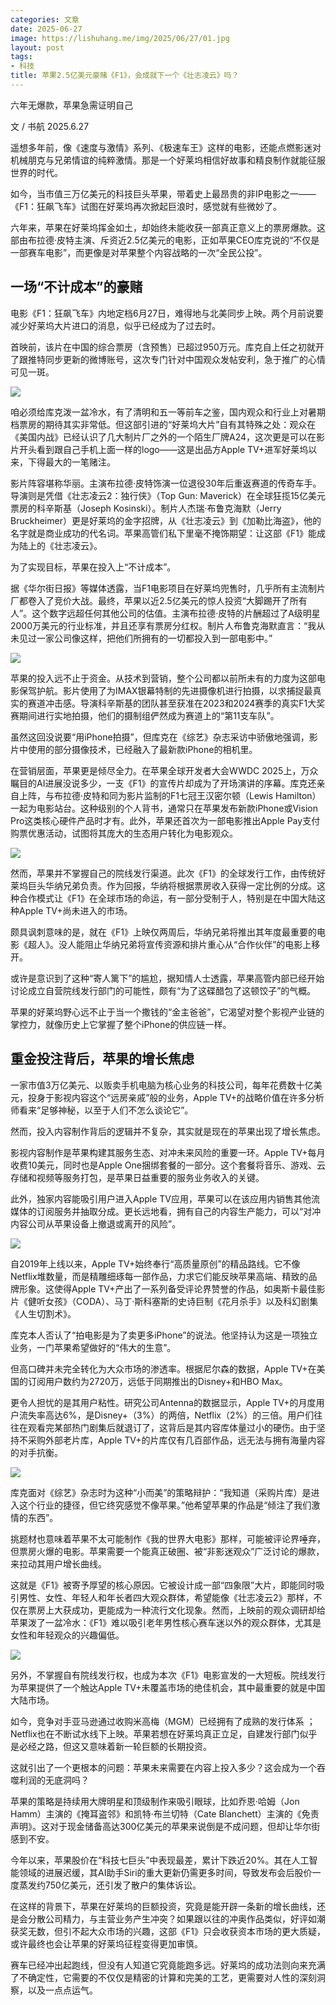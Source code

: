 ```yaml
---
categories: 文章
date: 2025-06-27
image: https://lishuhang.me/img/2025/06/27/01.jpg
layout: post
tags:
- 科技
title: 苹果2.5亿美元豪赌《F1》，会成就下一个《壮志凌云》吗？
---
```


六年无爆款，苹果急需证明自己  

文 / 书航 2025.6.27  

遥想多年前，像《速度与激情》系列、《极速车王》这样的电影，还能点燃影迷对机械朋克与兄弟情谊的纯粹激情。那是一个好莱坞相信好故事和精良制作就能征服世界的时代。  

如今，当市值三万亿美元的科技巨头苹果，带着史上最昂贵的非IP电影之一——《F1：狂飙飞车》试图在好莱坞再次掀起巨浪时，感觉就有些微妙了。  

六年来，苹果在好莱坞挥金如土，却始终未能收获一部真正意义上的票房爆款。这部由布拉德·皮特主演、斥资近2.5亿美元的电影，正如苹果CEO库克说的“不仅是一部赛车电影”，而更像是对苹果整个内容战略的一次“全民公投”。  

## 一场“不计成本”的豪赌

电影《F1：狂飙飞车》内地定档6月27日，难得地与北美同步上映。两个月前说要减少好莱坞大片进口的消息，似乎已经成为了过去时。  

首映前，该片在中国的综合票房（含预售）已超过950万元。库克自上任之初就开了跟推特同步更新的微博账号，这次专门针对中国观众发帖安利，急于推广的心情可见一斑。  

![](https://lishuhang.me/img/2025/06/27/02.png)

咱必须给库克泼一盆冷水，有了清明和五一等前车之鉴，国内观众和行业上对暑期档票房的期待其实非常低。但这部引进的“好莱坞大片”自有其特殊之处：观众在《美国内战》已经认识了几大制片厂之外的一个陌生厂牌A24，这次更是可以在影片开头看到跟自己手机上面一样的logo——这是出品方Apple TV+进军好莱坞以来，下得最大的一笔赌注。  

影片阵容堪称华丽。主演布拉德·皮特饰演一位退役30年后重返赛道的传奇车手。导演则是凭借《壮志凌云2：独行侠》（Top Gun: Maverick）在全球狂揽15亿美元票房的科辛斯基（Joseph Kosinski）。制片人杰瑞·布鲁克海默（Jerry Bruckheimer）更是好莱坞的金字招牌，从《壮志凌云》到《加勒比海盗》，他的名字就是商业成功的代名词。苹果高管们私下里毫不掩饰期望：让这部《F1》能成为陆上的《壮志凌云》。  

为了实现目标，苹果在投入上“不计成本”。  

据《华尔街日报》等媒体透露，当F1电影项目在好莱坞兜售时，几乎所有主流制片厂都卷入了竞价大战。最终，苹果以近2.5亿美元的惊人投资“大脚踢开了所有人”。这个数字远超任何其他公司的估值。主演布拉德·皮特的片酬超过了A级明星2000万美元的行业标准，并且还享有票房分红权。制片人布鲁克海默直言：“我从未见过一家公司像这样，把他们所拥有的一切都投入到一部电影中。”  

![](https://lishuhang.me/img/2025/06/27/03.jpg)

苹果的投入远不止于资金。从技术到营销，整个公司都以前所未有的力度为这部电影保驾护航。影片使用了为IMAX银幕特制的先进摄像机进行拍摄，以求捕捉最真实的赛道冲击感。导演科辛斯基的团队甚至获准在2023和2024赛季的真实F1大奖赛期间进行实地拍摄，他们的摄制组俨然成为赛道上的“第11支车队”。  

虽然这回没说要“用iPhone拍摄”，但库克在《综艺》杂志采访中骄傲地强调，影片中使用的部分摄像技术，已经融入了最新款iPhone的相机里。  

在营销层面，苹果更是倾尽全力。在苹果全球开发者大会WWDC 2025上，万众瞩目的AI进展没说多少，一支《F1》的宣传片却成为了开场演讲的序幕。库克还亲自上阵，与布拉德·皮特和同为影片监制的F1七冠王汉密尔顿（Lewis Hamilton）一起为电影站台。这种级别的个人背书，通常只在苹果发布新款iPhone或Vision Pro这类核心硬件产品时才有。此外，苹果还首次为一部电影推出Apple Pay支付购票优惠活动，试图将其庞大的生态用户转化为电影观众。  

![](https://lishuhang.me/img/2025/06/27/04.png)

然而，苹果并不掌握自己的院线发行渠道。此次《F1》的全球发行工作，由传统好莱坞巨头华纳兄弟负责。作为回报，华纳将根据票房收入获得一定比例的分成。这种合作模式让《F1》在全球市场的命运，有一部分受制于人，特别是在中国大陆这种Apple TV+尚未进入的市场。  

颇具讽刺意味的是，就在《F1》上映仅两周后，华纳兄弟将推出其年度最重要的电影《超人》。没人能阻止华纳兄弟将宣传资源和排片重心从“合作伙伴”的电影上移开。  

或许是意识到了这种“寄人篱下”的尴尬，据知情人士透露，苹果高管内部已经开始讨论成立自营院线发行部门的可能性，颇有“为了这碟醋包了这顿饺子”的气概。  

苹果的好莱坞野心远不止于当一个撒钱的“金主爸爸”，它渴望对整个影视产业链的掌控力，就像历史上它掌握了整个iPhone的供应链一样。  

## 重金投注背后，苹果的增长焦虑

一家市值3万亿美元、以贩卖手机电脑为核心业务的科技公司，每年花费数十亿美元，投身于影视内容这个“远房亲戚”般的业务，Apple TV+的战略价值在许多分析师看来“足够神秘，以至于人们不怎么谈论它”。  

然而，投入内容制作背后的逻辑并不复杂，其实就是现在的苹果出现了增长焦虑。  

影视内容制作是苹果构建其服务生态、对冲未来风险的重要一环。Apple TV+每月收费10美元，同时也是Apple One捆绑套餐的一部分。这个套餐将音乐、游戏、云存储和视频等服务打包，是苹果日益重要的服务业务收入的关键。  

此外，独家内容能吸引用户进入Apple TV应用，苹果可以在该应用内销售其他流媒体的订阅服务并抽取分成。更长远地看，拥有自己的内容生产能力，可以“对冲内容公司从苹果设备上撤退或离开的风险”。  

![](https://lishuhang.me/img/2025/06/27/05.jpg)

自2019年上线以来，Apple TV+始终奉行“高质量原创”的精品路线。它不像Netflix堆数量，而是精雕细琢每一部作品，力求它们能反映苹果高端、精致的品牌形象。这使得Apple TV+产出了一系列备受评论界赞誉的作品，如奥斯卡最佳影片《健听女孩》（CODA）、马丁·斯科塞斯的史诗巨制《花月杀手》以及科幻剧集《人生切割术》。  

库克本人否认了“拍电影是为了卖更多iPhone”的说法。他坚持认为这是一项独立业务，一门苹果希望做好的“伟大的生意”。  

但高口碑并未完全转化为大众市场的渗透率。根据尼尔森的数据，Apple TV+在美国的订阅用户数约为2720万，远低于同期推出的Disney+和HBO Max。  

更令人担忧的是其用户粘性。研究公司Antenna的数据显示，Apple TV+的月度用户流失率高达6%，是Disney+（3%）的两倍，Netflix（2%）的三倍。用户们往往在观看完某部热门剧集后就退订了，这背后是其内容库体量过小的硬伤。由于坚持不采购外部老片库，Apple TV+的片库仅有几百部作品，远无法与拥有海量内容的对手抗衡。  

![](https://lishuhang.me/img/2025/06/27/06.png)

库克面对《综艺》杂志时为这种“小而美”的策略辩护：“我知道（采购片库）是进入这个行业的捷径，但它终究感觉不像苹果。”他希望苹果的作品是“倾注了我们激情的东西”。  

挑题材也意味着苹果不太可能制作《我的世界大电影》那样，可能被评论界唾弃，但票房火爆的电影。苹果需要一个能真正破圈、被“非影迷观众”广泛讨论的爆款，来拉动其用户增长曲线。  

这就是《F1》被寄予厚望的核心原因。它被设计成一部“四象限”大片，即能同时吸引男性、女性、年轻人和年长者四大观众群体，希望能像《壮志凌云2》那样，不仅在票房上大获成功，更能成为一种流行文化现象。然而，上映前的观众调研却给苹果泼了一盆冷水：《F1》难以吸引老年男性核心赛车迷以外的观众群体，尤其是女性和年轻观众的兴趣偏低。  

![](https://lishuhang.me/img/2025/06/27/07.png)

另外，不掌握自有院线发行权，也成为本次《F1》电影宣发的一大短板。院线发行为苹果提供了一个触达Apple TV+未覆盖市场的绝佳机会，其中最重要的就是中国大陆市场。  

如今，竞争对手亚马逊通过收购米高梅（MGM）已经拥有了成熟的发行体系 ；Netflix也在不断试水线下上映。苹果若想在好莱坞真正立足，自建发行部门似乎是必经之路，但这又意味着新一轮巨额的长期投资。  

这就引出了一个更根本的问题：苹果未来需要在内容上投入多少？这会成为一个吞噬利润的无底洞吗？  

苹果的策略是持续用大牌明星和顶级制作来吸引眼球，比如乔恩·哈姆（Jon Hamm）主演的《掩耳盗邻》和凯特·布兰切特（Cate Blanchett）主演的《免责声明》。这对于现金储备高达300亿美元的苹果来说倒是不成问题，但却让华尔街感到不安。  

今年以来，苹果股价在“科技七巨头”中表现最差，累计下跌近20%。其在人工智能领域的进展迟缓，其AI助手Siri的重大更新仍需更多时间，导致发布会后股价一度蒸发约750亿美元，还引发了散户的集体诉讼。  

在这样的背景下，苹果在好莱坞的巨额投资，究竟是能开辟一条新的增长曲线，还是会分散公司精力，与主营业务产生冲突？如果跟以往的冲奥作品类似，好评如潮获奖无数，但引不起大众市场的兴趣，这部《F1》只会收获资本市场的更大质疑，或许最终也会让苹果的好莱坞征程变得更加审慎。  

赛车已经冲出起跑线，但没有人知道它究竟能跑多远。好莱坞的成功法则向来充满了不确定性，它需要的不仅仅是精密的计算和完美的工艺，更需要对人性的深刻洞察，以及一点点运气。  